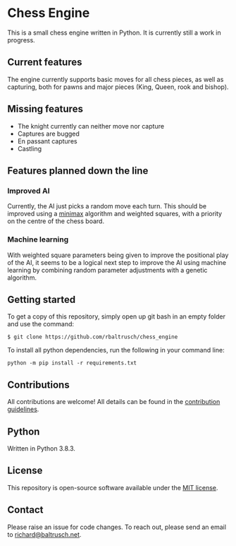 # Chess Engine

This is a small chess engine written in Python. It is currently still a work in progress.

## Current features

The engine currently supports basic moves for all chess pieces, as well as capturing, both for pawns and major pieces (King, Queen, rook and bishop).

## Missing features

- The knight currently can neither move nor capture
- Captures are bugged
- En passant captures
- Castling

## Features planned down the line

### Improved AI

Currently, the AI just picks a random move each turn. This should be improved using a [minimax](https://en.wikipedia.org/wiki/Minimax) algorithm and weighted squares, with a priority on the centre of the chess board.

### Machine learning

With weighted square parameters being given to improve the positional play of the AI, it seems to be a logical next step to improve the AI using machine learning by combining random parameter adjustments with a genetic algorithm.

## Getting started

To get a copy of this repository, simply open up git bash in an empty folder and use the command:

    $ git clone https://github.com/rbaltrusch/chess_engine

To install all python dependencies, run the following in your command line:

    python -m pip install -r requirements.txt

## Contributions

All contributions are welcome! All details can be found in the [contribution guidelines](CONTRIBUTING.md).

## Python

Written in Python 3.8.3.

## License

This repository is open-source software available under the [MIT license](https://github.com/rbaltrusch/chess_engine/blob/master/LICENSE).

## Contact

Please raise an issue for code changes. To reach out, please send an email to richard@baltrusch.net.
